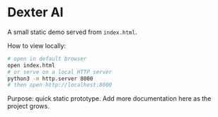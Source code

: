 # Dexter AI

A small static demo served from `index.html`.

How to view locally:

```bash
# open in default browser
open index.html
# or serve on a local HTTP server
python3 -m http.server 8000
# then open http://localhost:8000
```

Purpose: quick static prototype. Add more documentation here as the project grows.

